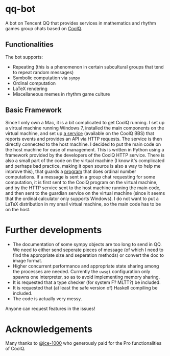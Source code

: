 # qq-bot
A bot on Tencent QQ that provides services in mathematics and rhythm games group chats based on [CoolQ](https://cqp.cc).

## Functionalities

The bot supports:
 - Repeating (this is a phenomenon in certain subcultural groups that tend to repeat random messages)
 - Symbolic computation via `sympy`
 - Ordinal computation
 - LaTeX rendering
 - Miscellaneous memes in rhythm game culture

## Basic Framework

Since I only own a Mac, it is a bit complicated to get CoolQ running. I set up a virtual machine running Windows 7, installed the main components on the virtual machine, and set up [a service](https://cqhttp.cc/) (available on the CoolQ BBS) that reports events and provides an API via HTTP requests. The service is then directly connected to the host machine. I decided to put the main code on the host machine for ease of management. This is written in Python using a framework provided by the developers of the CoolQ HTTP service. There is also a small part of the code on the virtual machine (I know it's complicated and perhaps bad practice, making it open source is also a way to help me improve this), that guards a [program](http://www.mtnmath.com/ord_0_3_1/ordinal.pdf) that does ordinal number computations. If a message is sent in a group chat requesting for some computation, it is first sent to the CoolQ program on the virtual machine, and by the HTTP service sent to the host machine running the main code, and then sent to the guardian service on the virtual machine (since it seems that the ordinal calculator only supports Windows).
I do not want to put a LaTeX distribution in my small virtual machine, so the main code has to be on the host.

# Further developments

 - The documentation of some sympy objects are too long to send in QQ. We need to either send seperate pieces of message (of which I need to find the appropriate size and seperation methods) or convert the doc to image format.
 - Higher concurrent performance and appropriate state sharing among the processes are needed. Currently the `uwsgi` configuration only spawns one interpreter, so as to avoid implementing memory sharing.
 - It is requested that a type checker (for system F? MLTT?) be included.
 - It is requested that (at least the safe version of) Haskell compiling be included.
 - The code is actually very messy.

Anyone can request features in the issues!

# Acknowledgements

Many thanks to [@ice-1000](https://github.com/ice1000) who generously paid for the Pro functionalities of CoolQ.


